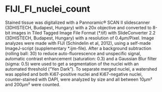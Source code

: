 # FIJI_Fl_nuclei_count

Stained tissue was digitalized with a Pannoramic® SCAN II slidescanner (3DHISTECH, Budapest, Hungary) with a 20x objective and converted to 8-bit images in Tiled Tagged Image File Format (*.tif) with SlideConverter 2.2 (3DHISTECH, Budapest, Hungary) with a resolution of 0.4µm/Pixel. Image analyzes were made with FIJI (Schindelin et al, 2012), using a self-made ImageJ-script (supplementary *.ijm-file). After a background subtraction (rolling ball: 30) to reduce auto-fluorescence and unspecific signal, automatic contrast enhancement (saturation: 0.3) and a Gaussian Blur filter (sigma: 0.5) were used to get a segmentation of the nuclei with an automated threshold (“Yen Dark”). To separate merged nuclei, a watershed was applied and both Ki67-positive nuclei and Ki67-negative nuclei, counter-stained with DAPI, were analyzed by size and all between 10µm² and 200µm² were counted.
